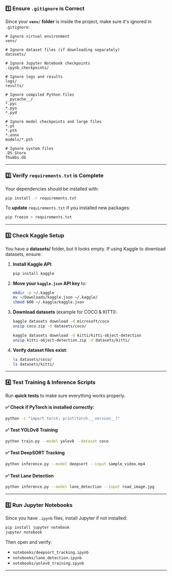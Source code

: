 ### **1️⃣ Ensure `.gitignore` is Correct**
Since your **`venv/` folder** is inside the project, make sure it's ignored in `.gitignore`:
```plaintext
# Ignore virtual environment
venv/

# Ignore dataset files (if downloading separately)
datasets/

# Ignore Jupyter Notebook checkpoints
.ipynb_checkpoints/

# Ignore logs and results
logs/
results/

# Ignore compiled Python files
__pycache__/
*.pyc
*.pyo
*.pyd

# Ignore model checkpoints and large files
*.pt
*.pth
*.onnx
models/*.pth

# Ignore system files
.DS_Store
Thumbs.db
```

---

### **2️⃣ Verify `requirements.txt` is Complete**
Your dependencies should be installed with:
```bash
pip install -r requirements.txt
```
To **update** `requirements.txt` if you installed new packages:
```bash
pip freeze > requirements.txt
```

---

### **3️⃣ Check Kaggle Setup**
You have a **datasets/** folder, but it looks empty. If using Kaggle to download datasets, ensure:
1. **Install Kaggle API**:
   ```bash
   pip install kaggle
   ```
2. **Move your `kaggle.json` API key** to:
   ```bash
   mkdir -p ~/.kaggle
   mv ~/Downloads/kaggle.json ~/.kaggle/
   chmod 600 ~/.kaggle/kaggle.json
   ```
3. **Download datasets** (example for COCO & KITTI):
   ```bash
   kaggle datasets download -d microsoft/coco
   unzip coco.zip -d datasets/coco/

   kaggle datasets download -d kitti/kitti-object-detection
   unzip kitti-object-detection.zip -d datasets/kitti/
   ```
4. **Verify dataset files exist**:
   ```bash
   ls datasets/coco/
   ls datasets/kitti/
   ```

---

### **4️⃣ Test Training & Inference Scripts**
Run **quick tests** to make sure everything works properly.

#### ✅ **Check if PyTorch is installed correctly**:
```bash
python -c "import torch; print(torch.__version__)"
```

#### ✅ **Test YOLOv8 Training**
```bash
python train.py --model yolov8 --dataset coco
```

#### ✅ **Test DeepSORT Tracking**
```bash
python inference.py --model deepsort --input sample_video.mp4
```

#### ✅ **Test Lane Detection**
```bash
python inference.py --model lane_detection --input road_image.jpg
```

---

### **5️⃣ Run Jupyter Notebooks**
Since you have `.ipynb` files, install Jupyter if not installed:
```bash
pip install jupyter notebook
jupyter notebook
```
Then open and verify:
- `notebooks/deepsort_tracking.ipynb`
- `notebooks/lane_detection.ipynb`
- `notebooks/yolov8_training.ipynb`

---
